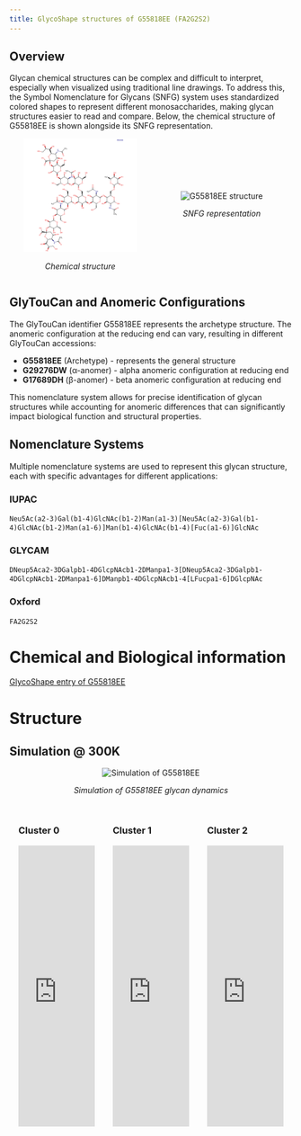 ```yaml
---
title: GlycoShape structures of G55818EE (FA2G2S2)
---
```



## Overview

Glycan chemical structures can be complex and difficult to interpret, especially when visualized using traditional line drawings. To address this, the Symbol Nomenclature for Glycans (SNFG) system uses standardized colored shapes to represent different monosaccharides, making glycan structures easier to read and compare. Below, the chemical structure of G55818EE is shown alongside its SNFG representation.

<div style="display: flex; justify-content: space-between; align-items: center;">
    <div style="flex: 1; text-align: center;">
        <img src="Glycan/Chemical.png" alt="G55818EE structure" width="80%">
        <p><em>Chemical structure</em></p>
    </div>
    <div style="flex: 1; text-align: center;">
        <img src="https://glycoshape.org/api/svg/G55818EE" alt="G55818EE structure" width="80%">
        <p><em>SNFG representation</em></p>
    </div>
</div>


## GlyTouCan and Anomeric Configurations

The GlyTouCan identifier G55818EE represents the archetype structure. The anomeric configuration at the reducing end can vary, resulting in different GlyTouCan accessions:

- **G55818EE** (Archetype) - represents the general structure
- **G29276DW** (α-anomer) - alpha anomeric configuration at reducing end
- **G17689DH** (β-anomer) - beta anomeric configuration at reducing end

This nomenclature system allows for precise identification of glycan structures while accounting for anomeric differences that can significantly impact biological function and structural properties.

## Nomenclature Systems

Multiple nomenclature systems are used to represent this glycan structure, each with specific advantages for different applications:

### IUPAC
```
Neu5Ac(a2-3)Gal(b1-4)GlcNAc(b1-2)Man(a1-3)[Neu5Ac(a2-3)Gal(b1-4)GlcNAc(b1-2)Man(a1-6)]Man(b1-4)GlcNAc(b1-4)[Fuc(a1-6)]GlcNAc
```


### GLYCAM
```
DNeup5Aca2-3DGalpb1-4DGlcpNAcb1-2DManpa1-3[DNeup5Aca2-3DGalpb1-4DGlcpNAcb1-2DManpa1-6]DManpb1-4DGlcpNAcb1-4[LFucpa1-6]DGlcpNAc
```

### Oxford
```
FA2G2S2
```


# Chemical and Biological information

[GlycoShape entry of G55818EE](https://glycoshape.org/glycan?glytoucan=G55818EE)


# Structure


## Simulation @ 300K
<div style="text-align: center;">
    <img src="Glycan/simulation.gif" alt="Simulation of G55818EE" width="40%" >
    <p><em>Simulation of G55818EE glycan dynamics</em></p>
</div>


<div style="display: flex; justify-content: space-between;">
    <div style="flex: 1; padding: 1rem;">
        <h3>Cluster 0</h3>
        <iframe src="https://glycoshape.org/viewer/embedded.html?pdbUrl=https://glycoshape.org/database/GS00152/PDB_format_HETATM/cluster0_alpha.PDB.pdb&format=pdb" width="100%" height="500px" frameborder="0"></iframe>
    </div>
    <div style="flex: 1; padding: 1rem;">
        <h3>Cluster 1</h3>
        <iframe src="https://glycoshape.org/viewer/embedded.html?pdbUrl=https://glycoshape.org/database/GS00152/PDB_format_HETATM/cluster1_alpha.PDB.pdb&format=pdb" width="100%" height="500px" frameborder="0"></iframe>
    </div>
    <div style="flex: 1; padding: 1rem;">
        <h3>Cluster 2</h3>
        <iframe src="https://glycoshape.org/viewer/embedded.html?pdbUrl=https://glycoshape.org/database/GS00152/PDB_format_HETATM/cluster2_alpha.PDB.pdb&format=pdb" width="100%" height="500px" frameborder="0"></iframe>
    </div>
</div>
